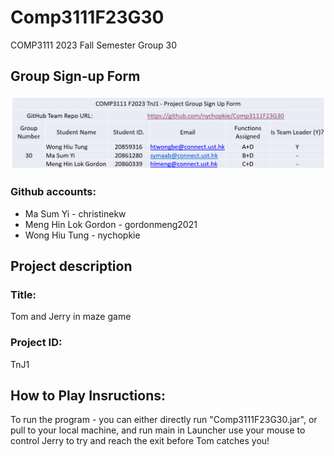 # Comp3111F23G30
COMP3111 2023 Fall Semester Group 30

## Group Sign-up Form

![The Group Formation form](Group_formation_form.png)

### Github accounts:
* Ma Sum Yi - christinekw
* Meng Hin Lok Gordon - gordonmeng2021
* Wong Hiu Tung - nychopkie

## Project description
### Title: 
Tom and Jerry in maze game

### Project ID:
TnJ1

## How to Play Insructions:
To run the program - you can either directly run "Comp3111F23G30.jar", or pull to your local machine, and run main in Launcher
use your mouse to control Jerry to try and reach the exit before Tom catches you!

